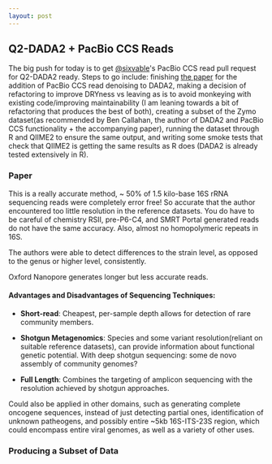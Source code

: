 ```yaml
---
layout: post
---
```


## Q2-DADA2 + PacBio CCS Reads

The big push for today is to get
[@sixvable](https://github.com/qiime2/q2-dada2/pull/135)'s PacBio CCS read
pull request for Q2-DADA2 ready. Steps to go include: finishing [the
paper](https://academic.oup.com/nar/article/47/18/e103/5527971?login=false)
for the addition of PacBio CCS read denoising to DADA2, making a decision of
    refactoring to improve DRYness vs leaving as is to avoid monkeying with
    existing code/improving maintainability (I am leaning towards a bit of
    refactoring that produces the best of both), creating a subset of the Zymo
    dataset(as recommended by Ben Callahan, the author of DADA2 and PacBio CCS
    functionality + the accompanying paper), running the dataset through R and
    QIIME2 to ensure the same output, and writing some smoke tests that check
    that QIIME2 is getting the same results as R does (DADA2 is already tested
    extensively in R).

### Paper

This is a really accurate method, ~ 50% of 1.5 kilo-base 16S rRNA sequencing
reads were completely error free! So accurate that the author encountered too
little resolution in the reference datasets. You do have to be careful of
chemistry RSII, pre-P6-C4, and SMRT Portal generated reads do not have the
same accuracy. Also, almost no homopolymeric repeats in 16S.

The authors were able to detect differences to the strain level, as opposed to
the genus or higher level, consistently.

Oxford Nanopore generates longer but less accurate reads.

#### Advantages and Disadvantages of Sequencing Techniques:
- __Short-read__: Cheapest, per-sample depth allows for detection of rare
  community members.

- __Shotgun Metagenomics__: Species and some variant resolution(reliant on
  suitable reference datasets), can provide information
  about functional genetic potential. With deep shotgun sequencing: some
  de novo assembly of community genomes?

- __Full Length__: Combines the targeting of amplicon sequencing with the
  resolution achieved by shotgun approaches.

Could also be applied in other domains, such as generating complete oncogene
sequences, instead of just detecting partial ones, identification of unknown
patheogens, and possibly entire ~5kb 16S-ITS-23S region, which could encompass
entire viral genomes, as well as a variety of other uses.

### Producing a Subset of Data
